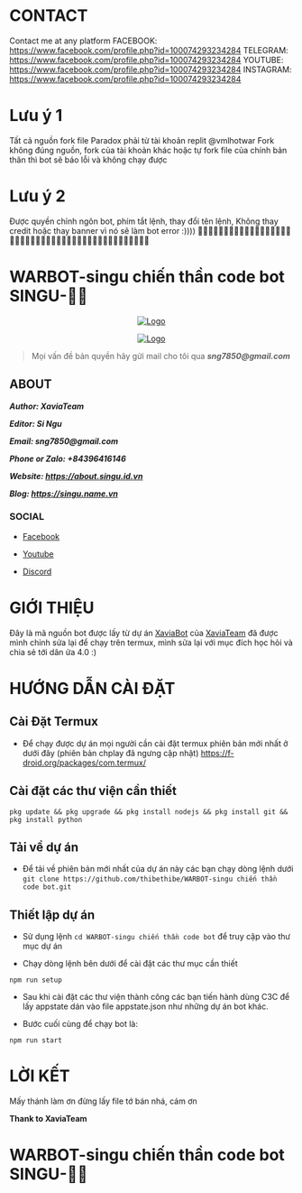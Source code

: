 # CONTACT 

Contact me at any platform
FACEBOOK:  https://www.facebook.com/profile.php?id=100074293234284
TELEGRAM:  https://www.facebook.com/profile.php?id=100074293234284
YOUTUBE:   https://www.facebook.com/profile.php?id=100074293234284
INSTAGRAM: https://www.facebook.com/profile.php?id=100074293234284

# Lưu ý 1
Tất cả nguồn fork file Paradox phải từ tài khoản replit @vmlhotwar
Fork không đúng nguồn, fork của tài khoản khác hoặc tự fork file của chính bản thân thì bot sẽ báo lỗi và không chạy được

# Lưu ý 2
Được quyền chỉnh ngôn bot, phím tắt lệnh, thay đổi tên lệnh,
Không thay credit hoặc thay banner vì nó sẽ làm bot error :))))
💌💌💌💌💌💌💌💌💌💌💌💌💌💌💌💌💌💌💌💌💌💌💌💌💌💌💌💌💌💌💌💌💌💌💌💌💌💌💌💌💌💌💌💌💌
# WARBOT-singu chiến thần code bot SINGU-💌💌
<p align="center">
    <a href="https://github.com/thibethibe/Gbot-War-V2">
        <img src="https://i.imgur.com/CBeWNYu.png" alt="Logo">
    </a>
    </p>
    <p align="center">
    <a href="https://github.com/thibethibe/Gbot-War-V2">
        <img src="https://i.imgur.com/MQvrAUY.png" alt="Logo">
    </a>
    </p>


>  Mọi vấn đề bản quyền hãy gửi mail cho tôi qua ___sng7850@gmail.com___


## ABOUT

___Author: XaviaTeam___

___Editor: Si Ngu___

___Email: sng7850@gmail.com___

___Phone or Zalo: +84396416146___

___Website: https://about.singu.id.vn___

___Blog: https://singu.name.vn___

### SOCIAL

- [Facebook](https://www.facebook.com/100074293234284)

- [Youtube](https://www.youtube.com/@singu)

- [Discord](https://discord.com/channels/@me/100074293234284)

# GIỚI THIỆU

Đây là mã nguồn bot được lấy từ dự án [XaviaBot](https://github.com/XaviaTeam/XaviaBot) của [XaviaTeam](https://github.com/XaviaTeam) đã được mình chỉnh sửa lại để chạy trên termux, mình sửa lại với mục đích học hỏi và chia sẻ tới dân ửa 4.0 :)


# HƯỚNG DẪN CÀI ĐẶT

## Cài Đặt Termux

- Để chạy được dự án mọi người cần cài đặt termux phiên bản mới nhất ở dưới đây (phiên bản chplay đã ngưng cập nhật)
https://f-droid.org/packages/com.termux/

## Cài đặt các thư viện cần thiết
```pkg update && pkg upgrade && pkg install nodejs && pkg install git && pkg install python```

## Tải về dự án
- Để tải về phiên bản mới nhất của dự án này các bạn chạy dòng lệnh dưới
```git clone https://github.com/thibethibe/WARBOT-singu chiến thần code bot.git```

## Thiết lập dự án
 - Sử dụng lệnh ``cd WARBOT-singu chiến thần code bot`` để truy cập vào thư mục dự án

- Chạy dòng lệnh bên dưới để cài đặt các thư mục cần thiết 

```
npm run setup
```

- Sau khi cài đặt các thư viện thành công các bạn tiến hành dùng C3C để lấy appstate dán vào file appstate.json như những dự án bot khác.

- Bước cuối cùng để chạy bot là:
```
npm run start
```

# LỜI KẾT

Mấy thánh làm ơn đừng lấy file tớ bán nhá, cám ơn

__Thank to XaviaTeam__
# WARBOT-singu chiến thần code bot SINGU-💌💌
